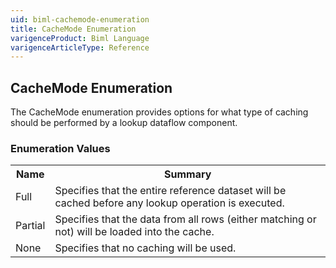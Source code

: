 ```yaml
---
uid: biml-cachemode-enumeration
title: CacheMode Enumeration
varigenceProduct: Biml Language
varigenceArticleType: Reference
---
```


## CacheMode Enumeration<div class="LanguageSummary"><div class ="SummaryItem">The CacheMode enumeration provides options for what type of caching should be performed by a lookup dataflow component.</div></div><div class="EnumValueGroup">### Enumeration Values<table id="EnumValue" class="MemberList"><tbody><tr><th class="MemberNameColumnHeader">Name</th><th class="MemberSummaryColumnHeader">Summary</th></tr><tr class="cd0"><td class="MemberName">Full</td><td class="MemberSummary"><div class ="SummaryItem">Specifies that the entire reference dataset will be cached before any lookup operation is executed.</div> </td></tr><tr class="cd1"><td class="MemberName">Partial</td><td class="MemberSummary"><div class ="SummaryItem">Specifies that the data from all rows (either matching or not) will be loaded into the cache.</div> </td></tr><tr class="cd0"><td class="MemberName">None</td><td class="MemberSummary"><div class ="SummaryItem">Specifies that no caching will be used.</div> </td></tr></tbody></table></div>